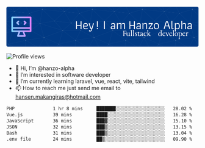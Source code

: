 ![Header](./github-header-image.png)

![Profile views](https://gpvc.arturio.dev/hanzo-alpha)

- 👋 Hi, I’m @hanzo-alpha
- 👀 I’m interested in software developer
- 🌱 I’m currently learning laravel, vue, react, vite, tailwind
- 📫 How to reach me just send me email to hansen.makangiras@hotmail.com 

<!---
hanzo-alpha/hanzo-alpha is a ✨ special ✨ repository because its `README.md` (this file) appears on your GitHub profile.
You can click the Preview link to take a look at your changes.
--->

<!--START_SECTION:waka-->

```text
PHP              1 hr 8 mins     ███████░░░░░░░░░░░░░░░░░░   28.02 %
Vue.js           39 mins         ████░░░░░░░░░░░░░░░░░░░░░   16.28 %
JavaScript       36 mins         ███▓░░░░░░░░░░░░░░░░░░░░░   15.10 %
JSON             32 mins         ███▒░░░░░░░░░░░░░░░░░░░░░   13.15 %
Bash             31 mins         ███▒░░░░░░░░░░░░░░░░░░░░░   13.04 %
.env file        24 mins         ██▒░░░░░░░░░░░░░░░░░░░░░░   09.90 %
```

<!--END_SECTION:waka-->
